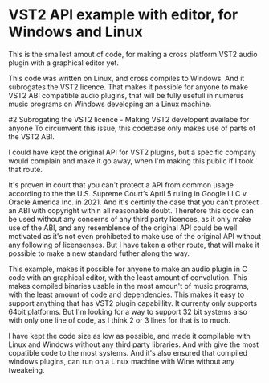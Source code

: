 # VST2 API example with editor, for Windows and Linux
This is the smallest amout of code, for making a cross platform VST2 audio plugin with a graphical editor yet.

This code was written on Linux, and cross compiles to Windows. And it subrogates the VST2 licence. That makes it possible for anyone to make VST2 ABI compatible audio plugins, that will be fully usefull in numerus music programs on Windows developing an a Linux machine.

#2 Subrogating the VST2 licence - Making VST2 developent availabe for anyone
To circumvent this issue, this codebase only makes use of parts of the VST2 ABI.

I could have kept the original API for VST2 plugins, but a specific company would complain and make it go away, when I'm making this public if I took that route.

It's proven in court that you can't protect a API from common usage according to the the U.S. Supreme Court’s April 5 ruling in Google LLC v. Oracle America Inc. in 2021. And it's certinly the case that you can't protect an ABI with copyright within all reasonable doubt. Therefore this code can be used without any concerns of any third party licences, as it only make use of the ABI, and any resemblence of the original API could be well motivated as it's not even prohibeted to make use of the original API without any following of licensenses. But I have taken a other route, that will make it possible to make a new standard futher along the way.

This example, makes it possible for anyone to make an audio plugin in C code with an graphical editor, with the least amount of convolution. This makes compiled binaries usable in the most amoun't of music programs, with the least amount of code and dependencies. This makes it easy to support anything that has VST2 plugin capabillity. It currenty only supports 64bit platforms. But I'm looking for a way to support 32 bit systems also with only one line of code, as I think 2 or 3 lines for that is to much.

I have kept the code size as low as possible, and made it compilable with Linux and Windows without any third party libraries. And with give the most copatible code to the most systems. And it's also ensured that compiled windows plugins, can run on a Linux machine with Wine without any tweakeing.






